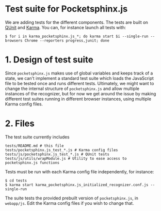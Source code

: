 Test suite for Pocketsphinx.js
==============================

We are adding tests for the different components. The tests are built on [QUnit](http://qunitjs.com) and [Karma](http://karma-runner.github.io/0.8/index.html). You can, for instance launch all tests with:

    $ for i in karma_pocketsphinx.js_*; do karma start $i --single-run --browsers Chrome --reporters progress,junit; done

# 1. Design of test suite

Since `pocketsphinx.js` makes use of global variables and keeps track of a state, we can't implement a standard test suite which loads the JavaScript file to be tested once and runs different tests. Ultimately, we might want to change the internal structure of `pocketsphinx.js` and allow multiple instances of the recognizer, but for now we get around the issue by making different test suites running in different browser instances, using multiple Karma config files.

# 2. Files

The test suite currently includes

    tests/README.md # this file
    tests/pocketsphinx.js_test_*.js # Karma config files
    tests/js/pocketsphinx.js_test_*.js # QUnit tests
    tests/js/utils/wrapModule.js # Utility to ease access to pocketsphinx.js functions

Tests must be run with each Karma config file independently, for instance:

    $ cd tests
    $ karma start karma_pocketsphinx.js_initialized_recognizer.conf.js --single-run

The suite tests the provided prebuilt version of `pocketsphinx.js`, in `webapp/js`. Edit the Karma config files if you wish to change that.